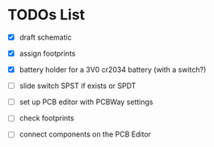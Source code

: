 # TODOs List

- [x] draft schematic
- [x] assign footprints
- [x] battery holder for a 3V0 cr2034 battery (with a switch?)
- [ ] slide switch SPST if exists or SPDT
- [ ] set up PCB editor with PCBWay settings
- [ ] check footprints
- [ ] connect components on the PCB Editor

